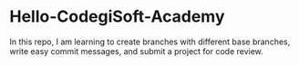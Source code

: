 # Hello-CodegiSoft-Academy
In this repo, I am learning to create branches with different base branches, write easy commit messages, and submit a project for code review.
